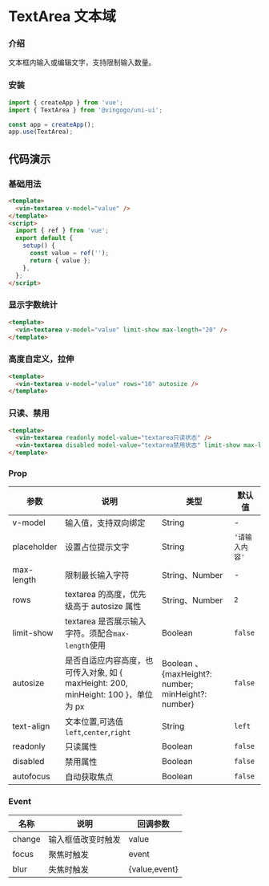 # TextArea 文本域

### 介绍

文本框内输入或编辑文字，支持限制输入数量。

### 安装

```javascript
import { createApp } from 'vue';
import { TextArea } from '@vingogo/uni-ui';

const app = createApp();
app.use(TextArea);
```

## 代码演示

### 基础用法

```html
<template>
  <vin-textarea v-model="value" />
</template>
<script>
  import { ref } from 'vue';
  export default {
    setup() {
      const value = ref('');
      return { value };
    },
  };
</script>
```

### 显示字数统计

```html
<template>
  <vin-textarea v-model="value" limit-show max-length="20" />
</template>
```

### 高度自定义，拉伸

```html
<template>
  <vin-textarea v-model="value" rows="10" autosize />
</template>
```

### 只读、禁用

```html
<template>
  <vin-textarea readonly model-value="textarea只读状态" />
  <vin-textarea disabled model-value="textarea禁用状态" limit-show max-length="20" />
</template>
```

### Prop

| 参数        | 说明                                                                               | 类型                                               | 默认值         |
| ----------- | ---------------------------------------------------------------------------------- | -------------------------------------------------- | -------------- |
| v-model     | 输入值，支持双向绑定                                                               | String                                             | -              |
| placeholder | 设置占位提示文字                                                                   | String                                             | `'请输入内容'` |
| max-length  | 限制最长输入字符                                                                   | String、Number                                     | -              |
| rows        | textarea 的高度，优先级高于 autosize 属性                                          | String、Number                                     | `2`            |
| limit-show  | textarea 是否展示输入字符。须配合`max-length`使用                                  | Boolean                                            | `false`        |
| autosize    | 是否自适应内容高度，也可传入对象, 如 { maxHeight: 200, minHeight: 100 }，单位为 px | Boolean 、{maxHeight?: number; minHeight?: number} | `false`        |
| text-align  | 文本位置,可选值`left`,`center`,`right`                                             | String                                             | `left`         |
| readonly    | 只读属性                                                                           | Boolean                                            | `false`        |
| disabled    | 禁用属性                                                                           | Boolean                                            | `false`        |
| autofocus   | 自动获取焦点                                                                       | Boolean                                            | `false`        |

### Event

| 名称   | 说明               | 回调参数      |
| ------ | ------------------ | ------------- |
| change | 输入框值改变时触发 | value         |
| focus  | 聚焦时触发         | event         |
| blur   | 失焦时触发         | {value,event} |
